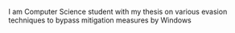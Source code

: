 I am Computer Science student with my thesis on various evasion techniques to bypass mitigation measures by Windows

